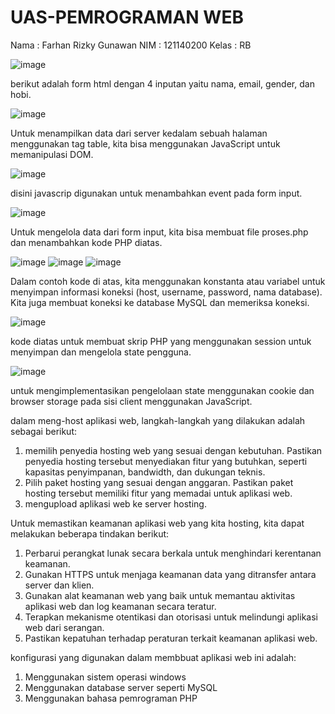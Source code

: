 # UAS-PEMROGRAMAN WEB
Nama : Farhan Rizky Gunawan
NIM : 121140200
Kelas : RB

![image](https://github.com/farhankyy/UAS-PEMWEB/assets/116373128/4da9fc03-effe-49f2-8c8a-6d4438475802)

berikut adalah form html dengan 4 inputan yaitu nama, email, gender, dan hobi.

![image](https://github.com/farhankyy/UAS-PEMWEB/assets/116373128/c4237f97-8cac-42a5-9dd8-7ba82d34e320)

Untuk menampilkan data dari server kedalam sebuah halaman menggunakan tag table, kita bisa menggunakan JavaScript untuk memanipulasi DOM.

![image](https://github.com/farhankyy/UAS-PEMWEB/assets/116373128/479a0b54-1346-4dbf-8d5a-6a093a2af653)

disini javascrip digunakan untuk menambahkan event pada form input.

![image](https://github.com/farhankyy/UAS-PEMWEB/assets/116373128/2872dbeb-48fd-4a63-a2a4-cb0587513cfe)

Untuk mengelola data dari form input, kita bisa membuat file proses.php dan menambahkan kode PHP diatas.

![image](https://github.com/farhankyy/UAS-PEMWEB/assets/116373128/99547410-9074-4596-9d95-0ad7a4bd09f4)
![image](https://github.com/farhankyy/UAS-PEMWEB/assets/116373128/ae7bdb95-c154-4e7e-84f2-6327c78fde36)
![image](https://github.com/farhankyy/UAS-PEMWEB/assets/116373128/e9b31f37-044d-4e44-8689-9775f03dbc29)

Dalam contoh kode di atas, kita menggunakan konstanta atau variabel untuk menyimpan informasi koneksi (host, username, password, nama database). Kita juga membuat koneksi ke database MySQL dan memeriksa koneksi.

![image](https://github.com/farhankyy/UAS-PEMWEB/assets/116373128/f95c3d9b-dca6-4e95-b446-11f0d958902c)

kode diatas untuk membuat skrip PHP yang menggunakan session untuk menyimpan dan mengelola state pengguna.

![image](https://github.com/farhankyy/UAS-PEMWEB/assets/116373128/ab622852-8d0f-4e9e-a8db-55489a88c5b0)

untuk  mengimplementasikan pengelolaan state menggunakan cookie dan browser storage pada sisi client menggunakan JavaScript.

dalam meng-host aplikasi web, langkah-langkah yang dilakukan adalah sebagai berikut:
1. memilih penyedia hosting web yang sesuai dengan kebutuhan. Pastikan penyedia hosting tersebut menyediakan fitur yang butuhkan, seperti kapasitas penyimpanan, bandwidth, dan dukungan teknis.
2. Pilih paket hosting yang sesuai dengan anggaran. Pastikan paket hosting tersebut memiliki fitur yang memadai untuk aplikasi web.
3. mengupload aplikasi web ke server hosting.

Untuk memastikan keamanan aplikasi web yang kita hosting, kita dapat melakukan beberapa tindakan berikut:
1. Perbarui perangkat lunak secara berkala untuk menghindari kerentanan keamanan.
2. Gunakan HTTPS untuk menjaga keamanan data yang ditransfer antara server dan klien.
3. Gunakan alat keamanan web yang baik untuk memantau aktivitas aplikasi web dan log keamanan secara teratur.
4. Terapkan mekanisme otentikasi dan otorisasi untuk melindungi aplikasi web dari serangan.
5. Pastikan kepatuhan terhadap peraturan terkait keamanan aplikasi web.

konfigurasi yang digunakan dalam membbuat aplikasi web ini adalah:
1. Menggunakan sistem operasi windows
2. Menggunakan database server seperti MySQL
3. Menggunakan bahasa pemrograman PHP




